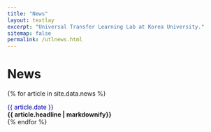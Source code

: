 ```yaml
---
title: "News"
layout: textlay
excerpt: "Universal Transfer Learning Lab at Korea University."
sitemap: false
permalink: /utlnews.html
---
```


# News

{% for article in site.data.news %}

<font color="#0000A0"> {{ article.date }} </font> <br />
<b>{{ article.headline | markdownify}}</b> <br />
{% endfor %}
